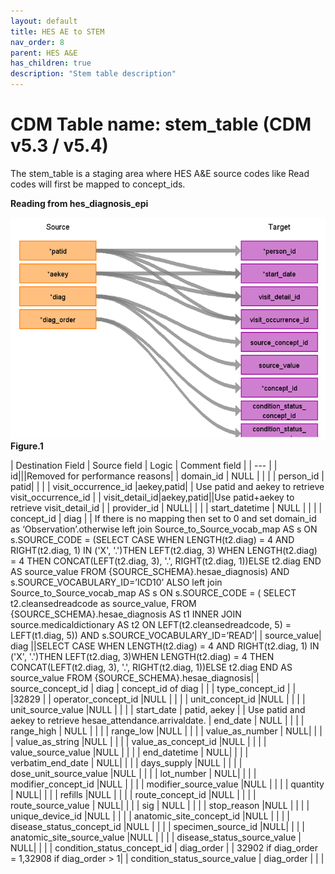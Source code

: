```yaml
---
layout: default
title: HES AE to STEM
nav_order: 8
parent: HES A&E
has_children: true
description: "Stem table description"
---
```


# CDM Table name: stem_table (CDM v5.3 / v5.4)

The stem_table is a staging area where HES A&E source codes like Read codes will first be mapped to concept_ids.

**Reading from hes_diagnosis_epi**

![](images/image12.png)
**Figure.1**

| Destination Field | Source field | Logic | Comment field |
| --- | 
| id|||Removed for performance reasons|
| domain_id | NULL | | |
| person_id | patid| | |
| visit_occurrence_id |aekey,patid| | Use patid and aekey to retrieve visit_occurrence_id |
| visit_detail_id|aekey,patid||Use patid+aekey to retrieve visit_detail_id |
| provider_id | NULL| | |
| start_datetime | NULL | | |
| concept_id | diag | | If there is no mapping then set to 0 and set domain_id as ‘Observation’.otherwise left join Source_to_Source_vocab_map AS s ON s.SOURCE_CODE = (SELECT CASE WHEN LENGTH(t2.diag) = 4 AND RIGHT(t2.diag, 1) IN ('X', '.')THEN LEFT(t2.diag, 3) WHEN LENGTH(t2.diag) = 4 THEN CONCAT(LEFT(t2.diag, 3), '.', RIGHT(t2.diag, 1))ELSE t2.diag END AS source_value FROM {SOURCE_SCHEMA}.hesae_diagnosis) AND s.SOURCE_VOCABULARY_ID=’ICD10’  ALSO left join Source_to_Source_vocab_map AS s ON s.SOURCE_CODE = ( SELECT t2.cleansedreadcode as source_value, FROM {SOURCE_SCHEMA}.hesae_diagnosis AS t1 INNER JOIN source.medicaldictionary AS t2 ON LEFT(t2.cleansedreadcode, 5) = LEFT(t1.diag, 5)) AND s.SOURCE_VOCABULARY_ID=’READ’|
| source_value| diag ||SELECT CASE WHEN LENGTH(t2.diag) = 4 AND RIGHT(t2.diag, 1) IN ('X', '.')THEN LEFT(t2.diag, 3)WHEN LENGTH(t2.diag) = 4 THEN CONCAT(LEFT(t2.diag, 3), '.', RIGHT(t2.diag, 1))ELSE t2.diag END AS source_value FROM {SOURCE_SCHEMA}.hesae_diagnosis|
| source_concept_id | diag | concept_id of diag | |
| type_concept_id |  | |32829 |
| operator_concept_id |NULL | | |
| unit_concept_id |NULL  | | |
| unit_source_value |NULL | | |
| start_date | patid, aekey | | Use patid and aekey to retrieve hesae_attendance.arrivaldate.
| end_date | NULL | | |
| range_high | NULL | | |
| range_low |NULL | | |
| value_as_number | NULL| | |
| value_as_string |NULL | | |
| value_as_concept_id |NULL | | |
| value_source_value |NULL | | |
| end_datetime | NULL| | |
| verbatim_end_date | NULL| | | 
| days_supply |NULL | | |
| dose_unit_source_value |NULL | | |
| lot_number | NULL| | |
| modifier_concept_id |NULL  | | |
| modifier_source_value |NULL | | |
| quantity | NULL| | |
| refills |NULL | | |
| route_concept_id |NULL | | |
| route_source_value | NULL| | |
| sig | NULL | | |
| stop_reason |NULL | | |
| unique_device_id |NULL | | |
| anatomic_site_concept_id |NULL | | |
| disease_status_concept_id |NULL  | | |
| specimen_source_id |NULL| | |
| anatomic_site_source_value |NULL | | |
| disease_status_source_value | NULL| | |
| condition_status_concept_id | diag_order | | 32902 if diag_order = 1,32908 if diag_order > 1|
| condition_status_source_value | diag_order | | |
